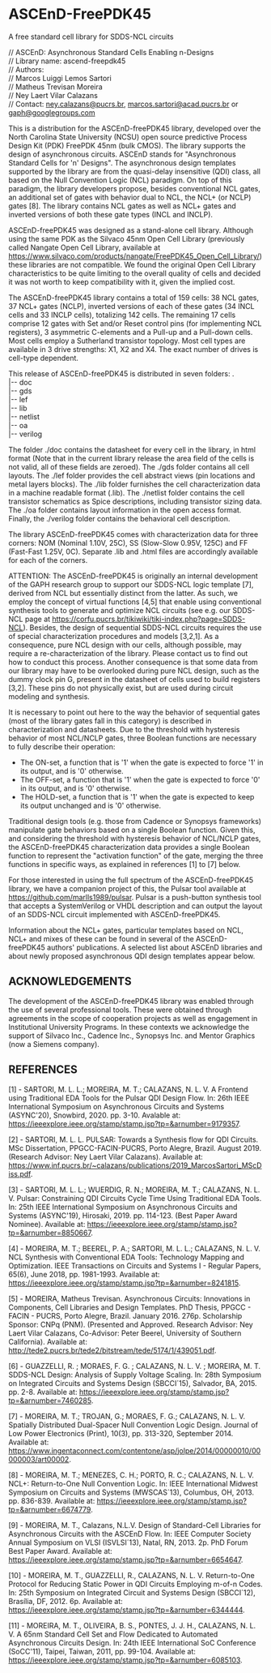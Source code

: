 # ASCEnD-FreePDK45
A free standard cell library for SDDS-NCL circuits

// ASCEnD: Asynchronous Standard Cells Enabling n-Designs <br>
// Library name: ascend-freepdk45 <br>
// Authors: <br>
//    Marcos Luiggi Lemos Sartori <br>
//    Matheus Trevisan Moreira <br>
//    Ney Laert Vilar Calazans <br>
// Contact: ney.calazans@pucrs.br, marcos.sartori@acad.pucrs.br or gaph@googlegroups.com <br>

This is a distribution for the ASCEnD-freePDK45 library, developed over the North Carolina State University (NCSU) open source predictive Process Design Kit (PDK) FreePDK 45nm (bulk CMOS). The library supports the design of asynchronous circuits. ASCEnD stands for "Asynchronous Standard Cells for 'n' Designs". The asynchronous design templates supported by the library are from the quasi-delay insensitive (QDI) class, all based on the Null Convention Logic (NCL) paradigm. On top of this paradigm, the library developers propose, besides conventional NCL gates, an additional set of gates with behavior dual to NCL, the NCL+ (or NCLP) gates [8]. The library contains NCL gates as well as NCL+ gates and inverted versions of both these gate types (INCL and INCLP).

ASCEnD-freePDK45 was designed as a stand-alone cell library. Although using the same PDK as the Silvaco 45nm Open Cell Library (previously called Nangate Open Cell Library, available at https://www.silvaco.com/products/nangate/FreePDK45_Open_Cell_Library/) these libraries are not compatible. We found the original Open Cell Library characteristics to be quite limiting to the overall quality of cells and decided it was not worth to keep compatibility with it, given the implied cost.

The ASCEnD-freePDK45 library contains a total of 159 cells: 38 NCL gates, 37 NCL+ gates (NCLP), inverted versions of each of these gates (34 INCL cells and 33 INCLP cells), totalizing 142 cells. The remaining 17 cells comprise 12 gates with Set and/or Reset control pins (for implementing NCL registers), 3 asymmetric C-elements and a Pull-up and a Pull-down cells. Most cells employ a Sutherland transistor topology. Most cell types are available in 3 drive strengths: X1, X2 and X4. The exact number of drives is cell-type dependent.

This release of ASCEnD-freePDK45 is distributed in seven folders:
.<br>
|-- doc<br>
|-- gds<br>
|-- lef<br>
|-- lib<br>
|-- netlist<br>
|-- oa<br>
|-- verilog<br>

The folder ./doc contains the datasheet for every cell in the library, in html format (Note that in the current library release the area field of the cells is not valid, all of these fields are zeroed). The ./gds folder contains all cell layouts. The ./lef folder provides the cell abstract views (pin locations and metal layers blocks). The ./lib folder furnishes the cell characterization data in a machine readable format (.lib). The ./netlist folder contains the cell transistor schematics as Spice descriptions, including transistor sizing data. The ./oa folder contains layout information in the open access format. Finally, the ./verilog folder contains the behavioral cell description.

The library ASCEnD-freePDK45 comes with characterization data for three corners: NOM (Nominal 1.10V, 25C), SS (Slow-Slow 0.95V, 125C) and FF (Fast-Fast 1.25V, 0C). Separate .lib and .html files are accordingly available for each of the corners.

ATTENTION: The ASCEnD-freePDK45 is originally an internal development of the GAPH research group to support our SDDS-NCL logic template [7], derived from NCL but essentially distinct from the latter. As such, we employ the concept of virtual functions [4,5] that enable using conventional synthesis tools to generate and optimize NCL circuits (see e.g. our SDDS-NCL page at https://corfu.pucrs.br/tikiwiki/tiki-index.php?page=SDDS-NCL). Besides, the design of sequential SDDS-NCL circuits requires the use of special characterization procedures and models [3,2,1]. As a consequence, pure NCL design with our cells, although possible, may require a re-characterization of the library. Please contact us to find out how to conduct this process. Another consequence is that some data from our library may have to be overlooked during pure NCL design, such as the dummy clock pin G, present in the datasheet of cells used to build registers [3,2]. These pins do not physically exist, but are used during circuit modeling and synthesis.

It is necessary to point out here to the way the behavior of sequential gates (most of the library gates fall in this category) is described in characterization and datasheets. Due to the threshold with hysteresis behavior of most NCL/NCLP gates, three Boolean functions are necessary to fully describe their operation:
  - The ON-set, a function that is '1' when the gate is expected to force '1' in its output, and is '0' otherwise.
  - The OFF-set, a function that is '1' when the gate is expected to force '0' in its output, and is '0' otherwise.
  - The HOLD-set, a function that is '1' when the gate is expected to keep its output unchanged and is '0' otherwise.

Traditional design tools (e.g. those from Cadence or Synopsys frameworks) manipulate gate behaviors based on a single Boolean function. Given this, and considering the threshold with hysteresis behavior of NCL/NCLP gates, the ASCEnD-freePDK45 characterization data provides a single Boolean function to represent the "activation function" of the gate, merging the three functions in specific ways, as explained in references [1] to [7] below.

For those interested in using the full spectrum of the ASCEnD-freePDK45 library, we have a companion project of this, the Pulsar tool available at https://github.com/marlls1989/pulsar. Pulsar is a push-button synthesis tool that accepts a SystemVerilog or VHDL description and can output the layout of an SDDS-NCL circuit implemented with ASCEnD-freePDK45.

Information about the NCL+ gates, particular templates based on NCL, NCL+ and mixes of these can be found in several of the ASCEnD-freePDK45 authors' publications. A selected list about ASCEnD libraries and about newly proposed asynchronous QDI design templates appear below.

## ACKNOWLEDGEMENTS
The development of the ASCEnD-freePDK45 library was enabled through the use of several professional tools. These were obtained through agreements in the scope of cooperation projects as well as engagement in Institutional University Programs. In these contexts we acknowledge the support of Silvaco Inc., Cadence Inc., Synopsys Inc. and Mentor Graphics (now a Siemens company).

## REFERENCES
[1] - SARTORI, M. L. L.; MOREIRA, M. T.; CALAZANS, N. L. V. A Frontend using Traditional EDA Tools for the Pulsar QDI Design Flow. In: 26th IEEE International Symposium on Asynchronous Circuits and Systems (ASYNC'20), Snowbird, 2020. pp. 3-10. Avalable at: https://ieeexplore.ieee.org/stamp/stamp.jsp?tp=&arnumber=9179357.

[2] - SARTORI, M. L. L. PULSAR: Towards a Synthesis flow for QDI Circuits. MSc Dissertation, PPGCC-FACIN-PUCRS, Porto Alegre, Brazil. August 2019. (Research Advisor: Ney Laert Vilar Calazans). Available at: https://www.inf.pucrs.br/~calazans/publications/2019_MarcosSartori_MScDiss.pdf.

[3] - SARTORI, M. L. L.; WUERDIG, R. N.; MOREIRA, M. T.; CALAZANS, N. L. V. Pulsar: Constraining QDI Circuits Cycle Time Using Traditional EDA Tools. In: 25th IEEE International Symposium on Asynchronous Circuits and Systems (ASYNC'19), Hirosaki, 2019. pp. 114-123. (Best Paper Award Nominee). Available at: https://ieeexplore.ieee.org/stamp/stamp.jsp?tp=&arnumber=8850667.

[4] - MOREIRA, M. T.; BEEREL, P. A.; SARTORI, M. L. L.; CALAZANS, N. L. V. NCL Synthesis with Conventional EDA Tools: Technology Mapping and Optimization. IEEE Transactions on Circuits and Systems I - Regular Papers, 65(6), June 2018, pp. 1981-1993. Available at: https://ieeexplore.ieee.org/stamp/stamp.jsp?tp=&arnumber=8241815.

[5] - MOREIRA, Matheus Trevisan. Asynchronous Circuits: Innovations in Components, Cell Libraries and Design Templates. PhD Thesis, PPGCC - FACIN - PUCRS, Porto Alegre, Brazil. January 2016. 276p. Scholarship Sponsor: CNPq (PNM). (Presented and  Approved. Research Advisor: Ney Laert Vilar Calazans, Co-Advisor: Peter Beerel, University of Southern California). Available at: http://tede2.pucrs.br/tede2/bitstream/tede/5174/1/439051.pdf.

[6] - GUAZZELLI, R. ; MORAES, F. G. ; CALAZANS, N. L. V. ; MOREIRA, M. T. SDDS-NCL Design: Analysis of Supply Voltage Scaling. In: 28th Symposium on Integrated Circuits and Systems Design (SBCCI´15), Salvador, BA, 2015. pp. 2-8. Available at: https://ieeexplore.ieee.org/stamp/stamp.jsp?tp=&arnumber=7460285.

[7] - MOREIRA, M. T.; TROJAN, G.; MORAES, F. G.; CALAZANS, N. L. V. Spatially Distributed Dual-Spacer Null Convention Logic Design. Journal of Low Power Electronics (Print), 10(3), pp. 313-320, September 2014. Available at: https://www.ingentaconnect.com/contentone/asp/jolpe/2014/00000010/00000003/art00002.

[8] - MOREIRA, M. T.; MENEZES, C. H.; PORTO, R. C.; CALAZANS, N. L. V. NCL+: Return-to-One Null Convention Logic. In: IEEE International Midwest Symposium on Circuits and Systems (MWSCAS´13), Columbus, OH, 2013. pp. 836-839. Available at: https://ieeexplore.ieee.org/stamp/stamp.jsp?tp=&arnumber=6674779.

[9] - MOREIRA, M. T., Calazans, N.L.V. Design of Standard-Cell Libraries for Asynchronous Circuits with the ASCEnD Flow. In: IEEE Computer Society Annual Symposium on VLSI (ISVLSI´13), Natal, RN, 2013. 2p. PhD Forum Best Paper Award. Available at: https://ieeexplore.ieee.org/stamp/stamp.jsp?tp=&arnumber=6654647.

[10] - MOREIRA, M. T., GUAZZELLI, R., CALAZANS, N. L. V. Return-to-One Protocol for Reducing Static Power in QDI Circuits Employing m-of-n Codes. In: 25th Symposium on Integrated Circuit and Systems Design (SBCCI´12), Brasília, DF, 2012. 6p. Available at: https://ieeexplore.ieee.org/stamp/stamp.jsp?tp=&arnumber=6344444.

[11] - MOREIRA, M. T., OLIVEIRA, B. S., PONTES, J. J. H., CALAZANS, N. L. V. A 65nm Standard Cell Set and Flow Dedicated to Automated Asynchronous Circuits Design. In: 24th IEEE International SoC Conference (SoCC'11), Taipei, Taiwan, 2011, pp. 99-104. Available at: https://ieeexplore.ieee.org/stamp/stamp.jsp?tp=&arnumber=6085103.
